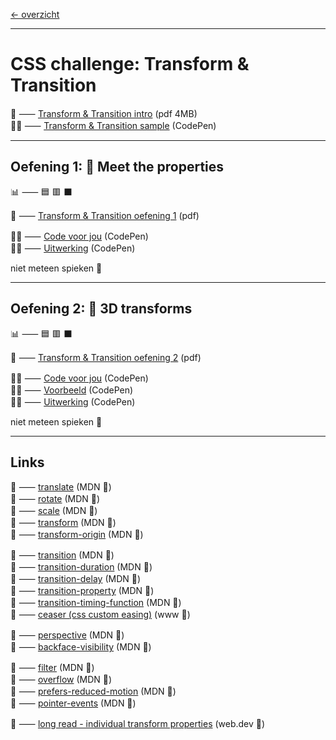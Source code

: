 [← overzicht](CHALLENGES.md)

---

# CSS challenge: Transform & Transition

📗 ⸺
<a href="pres/FDND-CSSchallenge2-transform-transition-intro.pdf" target="_blank" rel="noopener noreferrer">Transform & Transition intro</a> 
(pdf 4MB)  
🧑‍💻 ⸺
<a href="https://codepen.io/shooft/pen/XWLGQYz" target="_blank" rel="noopener noreferrer">Transform & Transition sample</a> 
(CodePen)  

---

## Oefening 1: 🤝 Meet the properties

📊 ⸺ 🟦 🟥 ⬛️ 

📙 ⸺ 
<a href="pres/FDND-CSSchallenge2-transform-transition-oefening1.pdf" target="_blank" rel="noopener noreferrer">Transform & Transition oefening 1</a> 
(pdf)

🧑‍💻 ⸺
<a href="https://codepen.io/shooft/pen/WNqmBKd" target="_blank" rel="noopener noreferrer">Code voor jou</a>
(CodePen)  
🧑‍💻 ⸺
<a href="https://codepen.io/shooft/pen/OJeqYwm" target="_blank" rel="noopener noreferrer">Uitwerking</a>
(CodePen)

niet meteen spieken 🫣  

---

## Oefening 2: 🧊 3D transforms

📊 ⸺ 🟦 🟥 ⬛️ 

📙 ⸺ 
<a href="pres/FDND-CSSchallenge2-transform-transition-oefening2.pdf" target="_blank" rel="noopener noreferrer">Transform & Transition oefening 2</a> 
(pdf)  

🧑‍💻 ⸺
<a href="https://codepen.io/shooft/pen/xxoBNBK" target="_blank" rel="noopener noreferrer">Code voor jou</a>
(CodePen)  
🧑‍💻 ⸺
<a href="https://codepen.io/shooft/live/zYVbQeQ" target="_blank" rel="noopener noreferrer">Voorbeeld</a>
(CodePen)  
🧑‍💻 ⸺
<a href="https://codepen.io/shooft/pen/zYVbQeQ" target="_blank" rel="noopener noreferrer">Uitwerking</a>
(CodePen)  

niet meteen spieken 🫣  

---
 
## Links
🎯 ⸺ [translate](https://developer.mozilla.org/en-US/docs/Web/CSS/translate) (MDN 🦊)  
🎯 ⸺ [rotate](https://developer.mozilla.org/en-US/docs/Web/CSS/rotate) (MDN 🦊)  
🎯 ⸺ [scale](https://developer.mozilla.org/en-US/docs/Web/CSS/scale) (MDN 🦊)  
🎯 ⸺ [transform](https://developer.mozilla.org/en-US/docs/Web/CSS/transform) (MDN 🦊)  
🎯 ⸺ [transform-origin](https://developer.mozilla.org/en-US/docs/Web/CSS/transform-origin) (MDN 🦊)  

🎯 ⸺ [transition](https://developer.mozilla.org/en-US/docs/Web/CSS/transition) (MDN 🦊)  
🎯 ⸺ [transition-duration](https://developer.mozilla.org/en-US/docs/Web/CSS/transition-duration) (MDN 🦊)  
🎯 ⸺ [transition-delay](https://developer.mozilla.org/en-US/docs/Web/CSS/transition-delay) (MDN 🦊)  
🎯 ⸺ [transition-property](https://developer.mozilla.org/en-US/docs/Web/CSS/transition-property) (MDN 🦊)  
🎯 ⸺ [transition-timing-function](https://developer.mozilla.org/en-US/docs/Web/CSS/transition-timing-function) (MDN 🦊)  
🎯 ⸺ [ceaser (css custom easing)](https://matthewlein.com/tools/ceaser) (www 👑)  

🎯 ⸺ [perspective](https://developer.mozilla.org/en-US/docs/Web/CSS/perspective) (MDN 🦊)  
🎯 ⸺ [backface-visibility](https://developer.mozilla.org/en-US/docs/Web/CSS/backface-visibility) (MDN 🦊)  

🎯 ⸺ [filter](https://developer.mozilla.org/en-US/docs/Web/CSS/filter) (MDN 🦊)  
🎯 ⸺ [overflow](https://developer.mozilla.org/en-US/docs/Web/CSS/overflow) (MDN 🦊)  
🎯 ⸺ [prefers-reduced-motion](https://developer.mozilla.org/en-US/docs/Web/CSS/@media/prefers-reduced-motion) (MDN 🦊)  
🎯 ⸺ [pointer-events](https://developer.mozilla.org/en-US/docs/Web/CSS/pointer-events) (MDN 🦊)  

🎯 ⸺ [long read - individual transform properties](https://web.dev/articles/css-individual-transform-properties) (web.dev 🦖)  